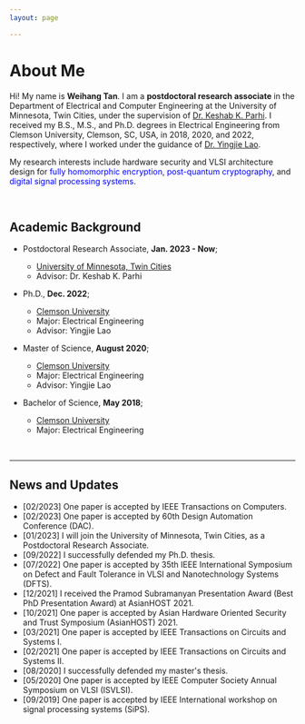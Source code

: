 ```yaml
---
layout: page

---
```


# About Me



Hi! My name is **Weihang Tan**. I am a **postdoctoral research associate** in the Department of Electrical and Computer Engineering at the University of Minnesota, Twin Cities, under the supervision of [Dr. Keshab K. Parhi](http://www.ece.umn.edu/users/parhi/lab/). I received my B.S., M.S., and Ph.D. degrees in Electrical Engineering from Clemson University, Clemson, SC, USA, in 2018, 2020, and 2022, respectively, where I worked under the guidance of [Dr. Yingjie Lao](https://ylao.people.clemson.edu/). 

My research interests include hardware security and VLSI architecture design for <font color=Blue>fully homomorphic encryption</font>,  <font color=Blue>post-quantum cryptography</font>, and <font color=Blue>digital signal processing systems</font>. 

<br>

## Academic Background

- Postdoctoral Research Associate, **Jan. 2023 - Now**;
  - [University of Minnesota, Twin Cities](https://twin-cities.umn.edu/)                                                
  -  Advisor: Dr. Keshab K. Parhi

- Ph.D., **Dec. 2022**;
  - [Clemson University](https://www.clemson.edu/)
  - Major: Electrical Engineering            
  - Advisor: Yingjie Lao

- Master of Science, **August 2020**;                                                                              
  - [Clemson University](https://www.clemson.edu/)
  - Major: Electrical Engineering 
  - Advisor: Yingjie Lao

- Bachelor of Science, **May 2018**;
  - [Clemson University](https://www.clemson.edu/)
  - Major: Electrical Engineering                                                                          


<br>

---

## News and Updates

- [02/2023] One paper is accepted by IEEE Transactions on Computers.
- [02/2023] One paper is accepted by 60th Design Automation Conference (DAC).
- [01/2023] I will join the University of Minnesota, Twin Cities, as a Postdoctoral Research Associate.
- [09/2022] I successfully defended my Ph.D. thesis.
- [07/2022] One paper is accepted by 35th IEEE International Symposium on Defect and Fault Tolerance in VLSI and Nanotechnology Systems (DFTS).
- [12/2021] I received the Pramod Subramanyan Presentation Award (Best PhD Presentation Award) at AsianHOST 2021.
- [10/2021] One paper is accepted by Asian Hardware Oriented Security and Trust Symposium (AsianHOST) 2021.
- [03/2021] One paper is accepted by IEEE Transactions on Circuits and Systems I.
- [02/2021] One paper is accepted by IEEE Transactions on Circuits and Systems II.
- [08/2020] I successfully defended my master's thesis.
- [05/2020] One paper is accepted by IEEE Computer Society Annual Symposium on VLSI (ISVLSI).
- [09/2019] One paper is accepted by IEEE International workshop on signal processing systems (SiPS).


<br>
